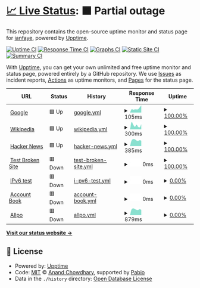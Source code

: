 # [📈 Live Status](https://robin536180.github.io/upptime_custom): <!--live status--> **🟧 Partial outage**

This repository contains the open-source uptime monitor and status page for [ianfaye](https://robin536180.github.io/upptime_custom), powered by [Upptime](https://github.com/upptime/upptime).

[![Uptime CI](https://github.com/robin536180/upptime_custom/workflows/Uptime%20CI/badge.svg)](https://github.com/robin536180/upptime_custom/actions?query=workflow%3A%22Uptime+CI%22)
[![Response Time CI](https://github.com/robin536180/upptime_custom/workflows/Response%20Time%20CI/badge.svg)](https://github.com/robin536180/upptime_custom/actions?query=workflow%3A%22Response+Time+CI%22)
[![Graphs CI](https://github.com/robin536180/upptime_custom/workflows/Graphs%20CI/badge.svg)](https://github.com/robin536180/upptime_custom/actions?query=workflow%3A%22Graphs+CI%22)
[![Static Site CI](https://github.com/robin536180/upptime_custom/workflows/Static%20Site%20CI/badge.svg)](https://github.com/robin536180/upptime_custom/actions?query=workflow%3A%22Static+Site+CI%22)
[![Summary CI](https://github.com/robin536180/upptime_custom/workflows/Summary%20CI/badge.svg)](https://github.com/robin536180/upptime_custom/actions?query=workflow%3A%22Summary+CI%22)

With [Upptime](https://upptime.js.org), you can get your own unlimited and free uptime monitor and status page, powered entirely by a GitHub repository. We use [Issues](https://github.com/robin536180/upptime_custom/issues) as incident reports, [Actions](https://github.com/robin536180/upptime_custom/actions) as uptime monitors, and [Pages](https://robin536180.github.io/upptime_custom) for the status page.

<!--start: status pages-->
<!-- This summary is generated by Upptime (https://github.com/upptime/upptime) -->
<!-- Do not edit this manually, your changes will be overwritten -->
<!-- prettier-ignore -->
| URL | Status | History | Response Time | Uptime |
| --- | ------ | ------- | ------------- | ------ |
| <img alt="" src="https://icons.duckduckgo.com/ip3/www.google.com.ico" height="13"> [Google](https://www.google.com) | 🟩 Up | [google.yml](https://github.com/robin536180/upptime_custom/commits/HEAD/history/google.yml) | <details><summary><img alt="Response time graph" src="./graphs/google/response-time-week.png" height="20"> 105ms</summary><br><a href="https://robin536180.github.io/upptime_custom/history/google"><img alt="Response time 101" src="https://img.shields.io/endpoint?url=https%3A%2F%2Fraw.githubusercontent.com%2Frobin536180%2Fupptime_custom%2FHEAD%2Fapi%2Fgoogle%2Fresponse-time.json"></a><br><a href="https://robin536180.github.io/upptime_custom/history/google"><img alt="24-hour response time 88" src="https://img.shields.io/endpoint?url=https%3A%2F%2Fraw.githubusercontent.com%2Frobin536180%2Fupptime_custom%2FHEAD%2Fapi%2Fgoogle%2Fresponse-time-day.json"></a><br><a href="https://robin536180.github.io/upptime_custom/history/google"><img alt="7-day response time 105" src="https://img.shields.io/endpoint?url=https%3A%2F%2Fraw.githubusercontent.com%2Frobin536180%2Fupptime_custom%2FHEAD%2Fapi%2Fgoogle%2Fresponse-time-week.json"></a><br><a href="https://robin536180.github.io/upptime_custom/history/google"><img alt="30-day response time 104" src="https://img.shields.io/endpoint?url=https%3A%2F%2Fraw.githubusercontent.com%2Frobin536180%2Fupptime_custom%2FHEAD%2Fapi%2Fgoogle%2Fresponse-time-month.json"></a><br><a href="https://robin536180.github.io/upptime_custom/history/google"><img alt="1-year response time 101" src="https://img.shields.io/endpoint?url=https%3A%2F%2Fraw.githubusercontent.com%2Frobin536180%2Fupptime_custom%2FHEAD%2Fapi%2Fgoogle%2Fresponse-time-year.json"></a></details> | <details><summary><a href="https://robin536180.github.io/upptime_custom/history/google">100.00%</a></summary><a href="https://robin536180.github.io/upptime_custom/history/google"><img alt="All-time uptime 100.00%" src="https://img.shields.io/endpoint?url=https%3A%2F%2Fraw.githubusercontent.com%2Frobin536180%2Fupptime_custom%2FHEAD%2Fapi%2Fgoogle%2Fuptime.json"></a><br><a href="https://robin536180.github.io/upptime_custom/history/google"><img alt="24-hour uptime 100.00%" src="https://img.shields.io/endpoint?url=https%3A%2F%2Fraw.githubusercontent.com%2Frobin536180%2Fupptime_custom%2FHEAD%2Fapi%2Fgoogle%2Fuptime-day.json"></a><br><a href="https://robin536180.github.io/upptime_custom/history/google"><img alt="7-day uptime 100.00%" src="https://img.shields.io/endpoint?url=https%3A%2F%2Fraw.githubusercontent.com%2Frobin536180%2Fupptime_custom%2FHEAD%2Fapi%2Fgoogle%2Fuptime-week.json"></a><br><a href="https://robin536180.github.io/upptime_custom/history/google"><img alt="30-day uptime 100.00%" src="https://img.shields.io/endpoint?url=https%3A%2F%2Fraw.githubusercontent.com%2Frobin536180%2Fupptime_custom%2FHEAD%2Fapi%2Fgoogle%2Fuptime-month.json"></a><br><a href="https://robin536180.github.io/upptime_custom/history/google"><img alt="1-year uptime 100.00%" src="https://img.shields.io/endpoint?url=https%3A%2F%2Fraw.githubusercontent.com%2Frobin536180%2Fupptime_custom%2FHEAD%2Fapi%2Fgoogle%2Fuptime-year.json"></a></details>
| <img alt="" src="https://icons.duckduckgo.com/ip3/en.wikipedia.org.ico" height="13"> [Wikipedia](https://en.wikipedia.org) | 🟩 Up | [wikipedia.yml](https://github.com/robin536180/upptime_custom/commits/HEAD/history/wikipedia.yml) | <details><summary><img alt="Response time graph" src="./graphs/wikipedia/response-time-week.png" height="20"> 300ms</summary><br><a href="https://robin536180.github.io/upptime_custom/history/wikipedia"><img alt="Response time 264" src="https://img.shields.io/endpoint?url=https%3A%2F%2Fraw.githubusercontent.com%2Frobin536180%2Fupptime_custom%2FHEAD%2Fapi%2Fwikipedia%2Fresponse-time.json"></a><br><a href="https://robin536180.github.io/upptime_custom/history/wikipedia"><img alt="24-hour response time 174" src="https://img.shields.io/endpoint?url=https%3A%2F%2Fraw.githubusercontent.com%2Frobin536180%2Fupptime_custom%2FHEAD%2Fapi%2Fwikipedia%2Fresponse-time-day.json"></a><br><a href="https://robin536180.github.io/upptime_custom/history/wikipedia"><img alt="7-day response time 300" src="https://img.shields.io/endpoint?url=https%3A%2F%2Fraw.githubusercontent.com%2Frobin536180%2Fupptime_custom%2FHEAD%2Fapi%2Fwikipedia%2Fresponse-time-week.json"></a><br><a href="https://robin536180.github.io/upptime_custom/history/wikipedia"><img alt="30-day response time 241" src="https://img.shields.io/endpoint?url=https%3A%2F%2Fraw.githubusercontent.com%2Frobin536180%2Fupptime_custom%2FHEAD%2Fapi%2Fwikipedia%2Fresponse-time-month.json"></a><br><a href="https://robin536180.github.io/upptime_custom/history/wikipedia"><img alt="1-year response time 264" src="https://img.shields.io/endpoint?url=https%3A%2F%2Fraw.githubusercontent.com%2Frobin536180%2Fupptime_custom%2FHEAD%2Fapi%2Fwikipedia%2Fresponse-time-year.json"></a></details> | <details><summary><a href="https://robin536180.github.io/upptime_custom/history/wikipedia">100.00%</a></summary><a href="https://robin536180.github.io/upptime_custom/history/wikipedia"><img alt="All-time uptime 100.00%" src="https://img.shields.io/endpoint?url=https%3A%2F%2Fraw.githubusercontent.com%2Frobin536180%2Fupptime_custom%2FHEAD%2Fapi%2Fwikipedia%2Fuptime.json"></a><br><a href="https://robin536180.github.io/upptime_custom/history/wikipedia"><img alt="24-hour uptime 100.00%" src="https://img.shields.io/endpoint?url=https%3A%2F%2Fraw.githubusercontent.com%2Frobin536180%2Fupptime_custom%2FHEAD%2Fapi%2Fwikipedia%2Fuptime-day.json"></a><br><a href="https://robin536180.github.io/upptime_custom/history/wikipedia"><img alt="7-day uptime 100.00%" src="https://img.shields.io/endpoint?url=https%3A%2F%2Fraw.githubusercontent.com%2Frobin536180%2Fupptime_custom%2FHEAD%2Fapi%2Fwikipedia%2Fuptime-week.json"></a><br><a href="https://robin536180.github.io/upptime_custom/history/wikipedia"><img alt="30-day uptime 100.00%" src="https://img.shields.io/endpoint?url=https%3A%2F%2Fraw.githubusercontent.com%2Frobin536180%2Fupptime_custom%2FHEAD%2Fapi%2Fwikipedia%2Fuptime-month.json"></a><br><a href="https://robin536180.github.io/upptime_custom/history/wikipedia"><img alt="1-year uptime 100.00%" src="https://img.shields.io/endpoint?url=https%3A%2F%2Fraw.githubusercontent.com%2Frobin536180%2Fupptime_custom%2FHEAD%2Fapi%2Fwikipedia%2Fuptime-year.json"></a></details>
| <img alt="" src="https://icons.duckduckgo.com/ip3/news.ycombinator.com.ico" height="13"> [Hacker News](https://news.ycombinator.com) | 🟩 Up | [hacker-news.yml](https://github.com/robin536180/upptime_custom/commits/HEAD/history/hacker-news.yml) | <details><summary><img alt="Response time graph" src="./graphs/hacker-news/response-time-week.png" height="20"> 385ms</summary><br><a href="https://robin536180.github.io/upptime_custom/history/hacker-news"><img alt="Response time 321" src="https://img.shields.io/endpoint?url=https%3A%2F%2Fraw.githubusercontent.com%2Frobin536180%2Fupptime_custom%2FHEAD%2Fapi%2Fhacker-news%2Fresponse-time.json"></a><br><a href="https://robin536180.github.io/upptime_custom/history/hacker-news"><img alt="24-hour response time 327" src="https://img.shields.io/endpoint?url=https%3A%2F%2Fraw.githubusercontent.com%2Frobin536180%2Fupptime_custom%2FHEAD%2Fapi%2Fhacker-news%2Fresponse-time-day.json"></a><br><a href="https://robin536180.github.io/upptime_custom/history/hacker-news"><img alt="7-day response time 385" src="https://img.shields.io/endpoint?url=https%3A%2F%2Fraw.githubusercontent.com%2Frobin536180%2Fupptime_custom%2FHEAD%2Fapi%2Fhacker-news%2Fresponse-time-week.json"></a><br><a href="https://robin536180.github.io/upptime_custom/history/hacker-news"><img alt="30-day response time 287" src="https://img.shields.io/endpoint?url=https%3A%2F%2Fraw.githubusercontent.com%2Frobin536180%2Fupptime_custom%2FHEAD%2Fapi%2Fhacker-news%2Fresponse-time-month.json"></a><br><a href="https://robin536180.github.io/upptime_custom/history/hacker-news"><img alt="1-year response time 321" src="https://img.shields.io/endpoint?url=https%3A%2F%2Fraw.githubusercontent.com%2Frobin536180%2Fupptime_custom%2FHEAD%2Fapi%2Fhacker-news%2Fresponse-time-year.json"></a></details> | <details><summary><a href="https://robin536180.github.io/upptime_custom/history/hacker-news">100.00%</a></summary><a href="https://robin536180.github.io/upptime_custom/history/hacker-news"><img alt="All-time uptime 100.00%" src="https://img.shields.io/endpoint?url=https%3A%2F%2Fraw.githubusercontent.com%2Frobin536180%2Fupptime_custom%2FHEAD%2Fapi%2Fhacker-news%2Fuptime.json"></a><br><a href="https://robin536180.github.io/upptime_custom/history/hacker-news"><img alt="24-hour uptime 100.00%" src="https://img.shields.io/endpoint?url=https%3A%2F%2Fraw.githubusercontent.com%2Frobin536180%2Fupptime_custom%2FHEAD%2Fapi%2Fhacker-news%2Fuptime-day.json"></a><br><a href="https://robin536180.github.io/upptime_custom/history/hacker-news"><img alt="7-day uptime 100.00%" src="https://img.shields.io/endpoint?url=https%3A%2F%2Fraw.githubusercontent.com%2Frobin536180%2Fupptime_custom%2FHEAD%2Fapi%2Fhacker-news%2Fuptime-week.json"></a><br><a href="https://robin536180.github.io/upptime_custom/history/hacker-news"><img alt="30-day uptime 100.00%" src="https://img.shields.io/endpoint?url=https%3A%2F%2Fraw.githubusercontent.com%2Frobin536180%2Fupptime_custom%2FHEAD%2Fapi%2Fhacker-news%2Fuptime-month.json"></a><br><a href="https://robin536180.github.io/upptime_custom/history/hacker-news"><img alt="1-year uptime 100.00%" src="https://img.shields.io/endpoint?url=https%3A%2F%2Fraw.githubusercontent.com%2Frobin536180%2Fupptime_custom%2FHEAD%2Fapi%2Fhacker-news%2Fuptime-year.json"></a></details>
| <img alt="" src="https://icons.duckduckgo.com/ip3/thissitedoesnotexist.koj.co.ico" height="13"> [Test Broken Site](https://thissitedoesnotexist.koj.co) | 🟥 Down | [test-broken-site.yml](https://github.com/robin536180/upptime_custom/commits/HEAD/history/test-broken-site.yml) | <details><summary><img alt="Response time graph" src="./graphs/test-broken-site/response-time-week.png" height="20"> 0ms</summary><br><a href="https://robin536180.github.io/upptime_custom/history/test-broken-site"><img alt="Response time 0" src="https://img.shields.io/endpoint?url=https%3A%2F%2Fraw.githubusercontent.com%2Frobin536180%2Fupptime_custom%2FHEAD%2Fapi%2Ftest-broken-site%2Fresponse-time.json"></a><br><a href="https://robin536180.github.io/upptime_custom/history/test-broken-site"><img alt="24-hour response time 0" src="https://img.shields.io/endpoint?url=https%3A%2F%2Fraw.githubusercontent.com%2Frobin536180%2Fupptime_custom%2FHEAD%2Fapi%2Ftest-broken-site%2Fresponse-time-day.json"></a><br><a href="https://robin536180.github.io/upptime_custom/history/test-broken-site"><img alt="7-day response time 0" src="https://img.shields.io/endpoint?url=https%3A%2F%2Fraw.githubusercontent.com%2Frobin536180%2Fupptime_custom%2FHEAD%2Fapi%2Ftest-broken-site%2Fresponse-time-week.json"></a><br><a href="https://robin536180.github.io/upptime_custom/history/test-broken-site"><img alt="30-day response time 0" src="https://img.shields.io/endpoint?url=https%3A%2F%2Fraw.githubusercontent.com%2Frobin536180%2Fupptime_custom%2FHEAD%2Fapi%2Ftest-broken-site%2Fresponse-time-month.json"></a><br><a href="https://robin536180.github.io/upptime_custom/history/test-broken-site"><img alt="1-year response time 0" src="https://img.shields.io/endpoint?url=https%3A%2F%2Fraw.githubusercontent.com%2Frobin536180%2Fupptime_custom%2FHEAD%2Fapi%2Ftest-broken-site%2Fresponse-time-year.json"></a></details> | <details><summary><a href="https://robin536180.github.io/upptime_custom/history/test-broken-site">100.00%</a></summary><a href="https://robin536180.github.io/upptime_custom/history/test-broken-site"><img alt="All-time uptime 100.00%" src="https://img.shields.io/endpoint?url=https%3A%2F%2Fraw.githubusercontent.com%2Frobin536180%2Fupptime_custom%2FHEAD%2Fapi%2Ftest-broken-site%2Fuptime.json"></a><br><a href="https://robin536180.github.io/upptime_custom/history/test-broken-site"><img alt="24-hour uptime 100.00%" src="https://img.shields.io/endpoint?url=https%3A%2F%2Fraw.githubusercontent.com%2Frobin536180%2Fupptime_custom%2FHEAD%2Fapi%2Ftest-broken-site%2Fuptime-day.json"></a><br><a href="https://robin536180.github.io/upptime_custom/history/test-broken-site"><img alt="7-day uptime 100.00%" src="https://img.shields.io/endpoint?url=https%3A%2F%2Fraw.githubusercontent.com%2Frobin536180%2Fupptime_custom%2FHEAD%2Fapi%2Ftest-broken-site%2Fuptime-week.json"></a><br><a href="https://robin536180.github.io/upptime_custom/history/test-broken-site"><img alt="30-day uptime 100.00%" src="https://img.shields.io/endpoint?url=https%3A%2F%2Fraw.githubusercontent.com%2Frobin536180%2Fupptime_custom%2FHEAD%2Fapi%2Ftest-broken-site%2Fuptime-month.json"></a><br><a href="https://robin536180.github.io/upptime_custom/history/test-broken-site"><img alt="1-year uptime 100.00%" src="https://img.shields.io/endpoint?url=https%3A%2F%2Fraw.githubusercontent.com%2Frobin536180%2Fupptime_custom%2FHEAD%2Fapi%2Ftest-broken-site%2Fuptime-year.json"></a></details>
| <img alt="" src="https://icons.duckduckgo.com/ip3/null.ico" height="13"> [IPv6 test](forwardemail.net) | 🟥 Down | [i-pv6-test.yml](https://github.com/robin536180/upptime_custom/commits/HEAD/history/i-pv6-test.yml) | <details><summary><img alt="Response time graph" src="./graphs/i-pv6-test/response-time-week.png" height="20"> 0ms</summary><br><a href="https://robin536180.github.io/upptime_custom/history/i-pv6-test"><img alt="Response time 847" src="https://img.shields.io/endpoint?url=https%3A%2F%2Fraw.githubusercontent.com%2Frobin536180%2Fupptime_custom%2FHEAD%2Fapi%2Fi-pv6-test%2Fresponse-time.json"></a><br><a href="https://robin536180.github.io/upptime_custom/history/i-pv6-test"><img alt="24-hour response time 0" src="https://img.shields.io/endpoint?url=https%3A%2F%2Fraw.githubusercontent.com%2Frobin536180%2Fupptime_custom%2FHEAD%2Fapi%2Fi-pv6-test%2Fresponse-time-day.json"></a><br><a href="https://robin536180.github.io/upptime_custom/history/i-pv6-test"><img alt="7-day response time 0" src="https://img.shields.io/endpoint?url=https%3A%2F%2Fraw.githubusercontent.com%2Frobin536180%2Fupptime_custom%2FHEAD%2Fapi%2Fi-pv6-test%2Fresponse-time-week.json"></a><br><a href="https://robin536180.github.io/upptime_custom/history/i-pv6-test"><img alt="30-day response time 0" src="https://img.shields.io/endpoint?url=https%3A%2F%2Fraw.githubusercontent.com%2Frobin536180%2Fupptime_custom%2FHEAD%2Fapi%2Fi-pv6-test%2Fresponse-time-month.json"></a><br><a href="https://robin536180.github.io/upptime_custom/history/i-pv6-test"><img alt="1-year response time 847" src="https://img.shields.io/endpoint?url=https%3A%2F%2Fraw.githubusercontent.com%2Frobin536180%2Fupptime_custom%2FHEAD%2Fapi%2Fi-pv6-test%2Fresponse-time-year.json"></a></details> | <details><summary><a href="https://robin536180.github.io/upptime_custom/history/i-pv6-test">0.00%</a></summary><a href="https://robin536180.github.io/upptime_custom/history/i-pv6-test"><img alt="All-time uptime 51.94%" src="https://img.shields.io/endpoint?url=https%3A%2F%2Fraw.githubusercontent.com%2Frobin536180%2Fupptime_custom%2FHEAD%2Fapi%2Fi-pv6-test%2Fuptime.json"></a><br><a href="https://robin536180.github.io/upptime_custom/history/i-pv6-test"><img alt="24-hour uptime 0.00%" src="https://img.shields.io/endpoint?url=https%3A%2F%2Fraw.githubusercontent.com%2Frobin536180%2Fupptime_custom%2FHEAD%2Fapi%2Fi-pv6-test%2Fuptime-day.json"></a><br><a href="https://robin536180.github.io/upptime_custom/history/i-pv6-test"><img alt="7-day uptime 0.00%" src="https://img.shields.io/endpoint?url=https%3A%2F%2Fraw.githubusercontent.com%2Frobin536180%2Fupptime_custom%2FHEAD%2Fapi%2Fi-pv6-test%2Fuptime-week.json"></a><br><a href="https://robin536180.github.io/upptime_custom/history/i-pv6-test"><img alt="30-day uptime 1.38%" src="https://img.shields.io/endpoint?url=https%3A%2F%2Fraw.githubusercontent.com%2Frobin536180%2Fupptime_custom%2FHEAD%2Fapi%2Fi-pv6-test%2Fuptime-month.json"></a><br><a href="https://robin536180.github.io/upptime_custom/history/i-pv6-test"><img alt="1-year uptime 51.94%" src="https://img.shields.io/endpoint?url=https%3A%2F%2Fraw.githubusercontent.com%2Frobin536180%2Fupptime_custom%2FHEAD%2Fapi%2Fi-pv6-test%2Fuptime-year.json"></a></details>
| <img alt="" src="https://icons.duckduckgo.com/ip3/60f170e9d42ff71a9236b89c5a8db75e.loophole.site.ico" height="13"> [Account Book](https://60f170e9d42ff71a9236b89c5a8db75e.loophole.site) | 🟥 Down | [account-book.yml](https://github.com/robin536180/upptime_custom/commits/HEAD/history/account-book.yml) | <details><summary><img alt="Response time graph" src="./graphs/account-book/response-time-week.png" height="20"> 0ms</summary><br><a href="https://robin536180.github.io/upptime_custom/history/account-book"><img alt="Response time 781" src="https://img.shields.io/endpoint?url=https%3A%2F%2Fraw.githubusercontent.com%2Frobin536180%2Fupptime_custom%2FHEAD%2Fapi%2Faccount-book%2Fresponse-time.json"></a><br><a href="https://robin536180.github.io/upptime_custom/history/account-book"><img alt="24-hour response time 0" src="https://img.shields.io/endpoint?url=https%3A%2F%2Fraw.githubusercontent.com%2Frobin536180%2Fupptime_custom%2FHEAD%2Fapi%2Faccount-book%2Fresponse-time-day.json"></a><br><a href="https://robin536180.github.io/upptime_custom/history/account-book"><img alt="7-day response time 0" src="https://img.shields.io/endpoint?url=https%3A%2F%2Fraw.githubusercontent.com%2Frobin536180%2Fupptime_custom%2FHEAD%2Fapi%2Faccount-book%2Fresponse-time-week.json"></a><br><a href="https://robin536180.github.io/upptime_custom/history/account-book"><img alt="30-day response time 0" src="https://img.shields.io/endpoint?url=https%3A%2F%2Fraw.githubusercontent.com%2Frobin536180%2Fupptime_custom%2FHEAD%2Fapi%2Faccount-book%2Fresponse-time-month.json"></a><br><a href="https://robin536180.github.io/upptime_custom/history/account-book"><img alt="1-year response time 781" src="https://img.shields.io/endpoint?url=https%3A%2F%2Fraw.githubusercontent.com%2Frobin536180%2Fupptime_custom%2FHEAD%2Fapi%2Faccount-book%2Fresponse-time-year.json"></a></details> | <details><summary><a href="https://robin536180.github.io/upptime_custom/history/account-book">0.00%</a></summary><a href="https://robin536180.github.io/upptime_custom/history/account-book"><img alt="All-time uptime 0.24%" src="https://img.shields.io/endpoint?url=https%3A%2F%2Fraw.githubusercontent.com%2Frobin536180%2Fupptime_custom%2FHEAD%2Fapi%2Faccount-book%2Fuptime.json"></a><br><a href="https://robin536180.github.io/upptime_custom/history/account-book"><img alt="24-hour uptime 0.00%" src="https://img.shields.io/endpoint?url=https%3A%2F%2Fraw.githubusercontent.com%2Frobin536180%2Fupptime_custom%2FHEAD%2Fapi%2Faccount-book%2Fuptime-day.json"></a><br><a href="https://robin536180.github.io/upptime_custom/history/account-book"><img alt="7-day uptime 0.00%" src="https://img.shields.io/endpoint?url=https%3A%2F%2Fraw.githubusercontent.com%2Frobin536180%2Fupptime_custom%2FHEAD%2Fapi%2Faccount-book%2Fuptime-week.json"></a><br><a href="https://robin536180.github.io/upptime_custom/history/account-book"><img alt="30-day uptime 1.38%" src="https://img.shields.io/endpoint?url=https%3A%2F%2Fraw.githubusercontent.com%2Frobin536180%2Fupptime_custom%2FHEAD%2Fapi%2Faccount-book%2Fuptime-month.json"></a><br><a href="https://robin536180.github.io/upptime_custom/history/account-book"><img alt="1-year uptime 0.24%" src="https://img.shields.io/endpoint?url=https%3A%2F%2Fraw.githubusercontent.com%2Frobin536180%2Fupptime_custom%2FHEAD%2Fapi%2Faccount-book%2Fuptime-year.json"></a></details>
| <img alt="" src="https://icons.duckduckgo.com/ip3/agent.dev.allpo.com.au.ico" height="13"> [Allpo](https://agent.dev.allpo.com.au) | 🟥 Down | [allpo.yml](https://github.com/robin536180/upptime_custom/commits/HEAD/history/allpo.yml) | <details><summary><img alt="Response time graph" src="./graphs/allpo/response-time-week.png" height="20"> 879ms</summary><br><a href="https://robin536180.github.io/upptime_custom/history/allpo"><img alt="Response time 849" src="https://img.shields.io/endpoint?url=https%3A%2F%2Fraw.githubusercontent.com%2Frobin536180%2Fupptime_custom%2FHEAD%2Fapi%2Fallpo%2Fresponse-time.json"></a><br><a href="https://robin536180.github.io/upptime_custom/history/allpo"><img alt="24-hour response time 794" src="https://img.shields.io/endpoint?url=https%3A%2F%2Fraw.githubusercontent.com%2Frobin536180%2Fupptime_custom%2FHEAD%2Fapi%2Fallpo%2Fresponse-time-day.json"></a><br><a href="https://robin536180.github.io/upptime_custom/history/allpo"><img alt="7-day response time 879" src="https://img.shields.io/endpoint?url=https%3A%2F%2Fraw.githubusercontent.com%2Frobin536180%2Fupptime_custom%2FHEAD%2Fapi%2Fallpo%2Fresponse-time-week.json"></a><br><a href="https://robin536180.github.io/upptime_custom/history/allpo"><img alt="30-day response time 805" src="https://img.shields.io/endpoint?url=https%3A%2F%2Fraw.githubusercontent.com%2Frobin536180%2Fupptime_custom%2FHEAD%2Fapi%2Fallpo%2Fresponse-time-month.json"></a><br><a href="https://robin536180.github.io/upptime_custom/history/allpo"><img alt="1-year response time 849" src="https://img.shields.io/endpoint?url=https%3A%2F%2Fraw.githubusercontent.com%2Frobin536180%2Fupptime_custom%2FHEAD%2Fapi%2Fallpo%2Fresponse-time-year.json"></a></details> | <details><summary><a href="https://robin536180.github.io/upptime_custom/history/allpo">0.00%</a></summary><a href="https://robin536180.github.io/upptime_custom/history/allpo"><img alt="All-time uptime 81.72%" src="https://img.shields.io/endpoint?url=https%3A%2F%2Fraw.githubusercontent.com%2Frobin536180%2Fupptime_custom%2FHEAD%2Fapi%2Fallpo%2Fuptime.json"></a><br><a href="https://robin536180.github.io/upptime_custom/history/allpo"><img alt="24-hour uptime 0.00%" src="https://img.shields.io/endpoint?url=https%3A%2F%2Fraw.githubusercontent.com%2Frobin536180%2Fupptime_custom%2FHEAD%2Fapi%2Fallpo%2Fuptime-day.json"></a><br><a href="https://robin536180.github.io/upptime_custom/history/allpo"><img alt="7-day uptime 0.00%" src="https://img.shields.io/endpoint?url=https%3A%2F%2Fraw.githubusercontent.com%2Frobin536180%2Fupptime_custom%2FHEAD%2Fapi%2Fallpo%2Fuptime-week.json"></a><br><a href="https://robin536180.github.io/upptime_custom/history/allpo"><img alt="30-day uptime 18.01%" src="https://img.shields.io/endpoint?url=https%3A%2F%2Fraw.githubusercontent.com%2Frobin536180%2Fupptime_custom%2FHEAD%2Fapi%2Fallpo%2Fuptime-month.json"></a><br><a href="https://robin536180.github.io/upptime_custom/history/allpo"><img alt="1-year uptime 81.72%" src="https://img.shields.io/endpoint?url=https%3A%2F%2Fraw.githubusercontent.com%2Frobin536180%2Fupptime_custom%2FHEAD%2Fapi%2Fallpo%2Fuptime-year.json"></a></details>

<!--end: status pages-->

[**Visit our status website →**](https://robin536180.github.io/upptime_custom)

## 📄 License

- Powered by: [Upptime](https://github.com/upptime/upptime)
- Code: [MIT](./LICENSE) © [Anand Chowdhary](https://anandchowdhary.com), supported by [Pabio](https://pabio.com)
- Data in the `./history` directory: [Open Database License](https://opendatacommons.org/licenses/odbl/1-0/)
